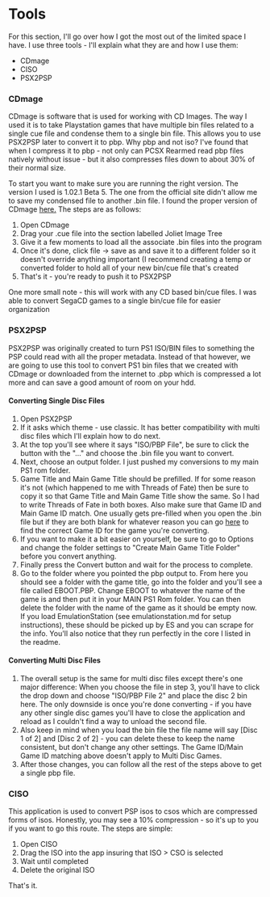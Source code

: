 # Tools

For this section, I'll go over how I got the most out of the limited space I have. I use three tools - I'll explain what they are and how I use them:

* CDmage
* CISO
* PSX2PSP

### CDmage
CDmage is software that is used for working with CD Images. The way I used it is to take Playstation games that have multiple bin files related to a single cue file and condense them to a single bin file. This allows you to use PSX2PSP later to convert it to pbp. Why pbp and not iso? I've found that when I compress it to pbp - not only can PCSX Rearmed read pbp files natively without issue - but it also compresses files down to about 30% of their normal size.

To start you want to make sure you are running the right version. The version I used is 1.02.1 Beta 5. The one from the official site didn't allow me to save my condensed file to another .bin file. I found the proper version of CDmage [here.](https://www.emuparadise.me/links-and-downloads/General_CD_Utils/CDmage_1.02.1_Beta_5/20)
The steps are as follows:
1. Open CDmage
2. Drag your .cue file into the section labelled Joliet Image Tree
3. Give it a few moments to load all the associate .bin files into the program
4. Once it's done, click file -> save as and save it to a different folder so it doesn't override anything important (I recommend creating a temp or converted folder to hold all of your new bin/cue file that's created
5. That's it - you're ready to push it to PSX2PSP

One more small note - this will work with any CD based bin/cue files. I was able to convert SegaCD games to a single bin/cue file for easier organization

### PSX2PSP
PSX2PSP was originally created to turn PS1 ISO/BIN files to something the PSP could read with all the proper metadata. Instead of that however, we are going to use this tool to convert PS1 bin files that we created with CDmage or downloaded from the internet to .pbp which is compressed a lot more and can save a good amount of room on your hdd. 
#### Converting Single Disc Files
1. Open PSX2PSP
2. If it asks which theme - use classic. It has better compatibility with multi disc files which I'll explain how to do next.
3. At the top you'll see where it says "ISO/PBP File", be sure to click the button with the "..." and choose the .bin file you want to convert.
4. Next, choose an output folder. I just pushed my conversions to my main PS1 rom folder.
5. Game Title and Main Game Title should be prefilled. If for some reason it's not (which happened to me with Threads of Fate) then be sure to copy it so that Game Title and Main Game Title show the same. So I had to write Threads of Fate in both boxes. Also make sure that Game ID and Main Game ID match. One usually gets pre-filled when you open the .bin file but if they are both blank for whatever reason you can go [here](https://psxdatacenter.com/ntsc-u_list.html) to find the correct Game ID for the game you're converting.
6. If you want to make it a bit easier on yourself, be sure to go to Options and change the folder settings to "Create Main Game Title Folder" before you convert anything.
7. Finally press the Convert button and wait for the process to complete.
8. Go to the folder where you pointed the pbp output to. From here you should see a folder with the game title, go into the folder and you'll see a file called EBOOT.PBP. Change EBOOT to whatever the name of the game is and then put it in your MAIN PS1 Rom folder. You can then delete the folder with the name of the game as it should be empty now. If you load EmulationStation (see emulationstation.md for setup instructions), these should be picked up by ES and you can scrape for the info. You'll also notice that they run perfectly in the core I listed in the readme.

#### Converting Multi Disc Files
1. The overall setup is the same for multi disc files except there's one major difference: When you choose the file in step 3, you'll have to click the drop down and choose "ISO/PBP File 2" and place the disc 2 bin here. The only downside is once you're done converting - if you have any other single disc games you'll have to close the application and reload as I couldn't find a way to unload the second file.
2. Also keep in mind when you load the bin file the file name will say [Disc 1 of 2] and [Disc 2 of 2] - you can delete these to keep the name consistent, but don't change any other settings. The Game ID/Main Game ID matching above doesn't apply to Multi Disc Games.
3. After those changes, you can follow all the rest of the steps above to get a single pbp file.

### CISO
This application is used to convert PSP isos to csos which are compressed forms of isos. Honestly, you may see a 10% compression - so it's up to you if you want to go this route. The steps are simple:
1. Open CISO
2. Drag the ISO into the app insuring that ISO > CSO is selected
3. Wait until completed
4. Delete the original ISO

That's it.
